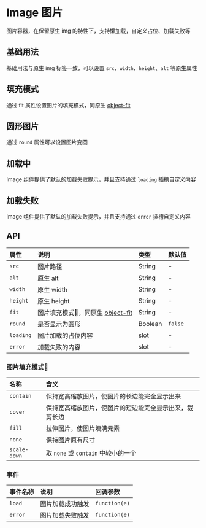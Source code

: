 # Image 图片

图片容器，在保留原生 img 的特性下，支持懒加载，自定义占位、加载失败等

## 基础用法

基础用法与原生 img 标签一致，可以设置 `src`、`width`、`height`、`alt` 等原生属性

<Common-Democode>
  <image-demo1 />
  <highlight-code slot="codeText" lang="vue">
    <template>
      <div class="demo-image">
        <a-image
          src="https://coolfe.fun/ActionVue/logo.png"
          width="140"
          height="100"
        />
      </div>
    </template>
  </highlight-code>
</Common-Democode>

## 填充模式

通过 fit 属性设置图片的填充模式，同原生 [object-fit](https://developer.mozilla.org/en-US/docs/Web/CSS/object-fit)

<Common-Democode>
  <image-demo2 />
  <highlight-code slot="codeText" lang="vue">
    <template>
      <div class="demo2-image">
        <div
          class="block"
          v-for="fit in fitList"
          :key="fit"
        >
          <p class="fit-title">{{ fit }}</p>
          <a-image
            :fit="fit"
            src="https://fuss10.elemecdn.com/e/5d/4a731a90594a4af544c0c25941171jpeg.jpeg"
            width="100"
            height="100"
          />
        </div>
      </div>
    </template>
    <script>
    export default {
      data () {
        return {
          fitList: [ 'fill', 'contain', 'cover', 'none', 'scale-down', ]
        }
      }
    }
    </script>
    <style>
      .demo2-image .block {
        display: inline-block;
        text-align: center;
        width: 20%;
      }
    </style>
  </highlight-code>
</Common-Democode>

## 圆形图片

通过 `round` 属性可以设置图片变圆

<Common-Democode>
  <image-demo3 />
  <highlight-code slot="codeText" lang="vue">
    <template>
      <div class="demo-image">
        <a-image
          round
          src="https://fuss10.elemecdn.com/e/5d/4a731a90594a4af544c0c25941171jpeg.jpeg"
          width="100"
          height="100"
        />
      </div>
    </template>
  </highlight-code>
</Common-Democode>


## 加载中

Image 组件提供了默认的加载失败提示，并且支持通过 `loading` 插槽自定义内容

<Common-Democode>
  <image-demo4 />
  <highlight-code slot="codeText" lang="vue">
    <template>
      <div class="demo-image">
        <a-image
          src="https://coolfe.fun/ActionVue/logo.png"
          width="100"
          height="100"
        />
      </div>
    </template>
  </highlight-code>
</Common-Democode>

## 加载失败

Image 组件提供了默认的加载失败提示，并且支持通过 `error` 插槽自定义内容

<Common-Democode>
  <image-demo5 />
  <highlight-code slot="codeText" lang="vue">
    <template>
      <div class="demo-image">
        <a-image src="https://error.png" />
        <a-image src="https://error.png">
          <template slot="error">
            自定义加载失败
          </template>
        </a-image>
      </div>
    </template>
  </highlight-code>
</Common-Democode>


## API

属性 |	说明	| 类型 |	默认值
:--- | :--- | :--- | :---
`src` | 图片路径 | String | - 
`alt` | 原生 alt | String | -
`width` | 原生 width | String | -
`height` | 原生 height | String | -
`fit` | 图片填充模式，同原生 [object-fit](https://developer.mozilla.org/en-US/) | String | -
`round` | 是否显示为圆形 | Boolean | `false`
`loading` | 图片加载的占位内容 | slot | -
`error` | 加载失败的内容 | slot | -

### 图片填充模式

名称 | 含义
:--- | :---
`contain` | 保持宽高缩放图片，使图片的长边能完全显示出来
`cover` | 保持宽高缩放图片，使图片的短边能完全显示出来，裁剪长边
`fill` | 拉伸图片，使图片填满元素
`none` | 保持图片原有尺寸
`scale-down` | 取 `none` 或 `contain` 中较小的一个

### 事件

事件名称 | 说明 | 回调参数
:--- | :--- | :---
`load` | 图片加载成功触发 | `function(e)`
`error` | 图片加载失败触发 | `function(e)`
